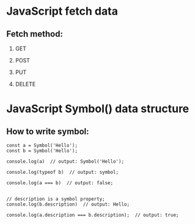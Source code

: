 # JavaScript fetch data

## Fetch method:

1. GET

2. POST

3. PUT

4. DELETE


# JavaScript Symbol() data structure

## How to write symbol:

    const a = Symbol('Hello');
    const b = Symbol('Hello');

    console.log(a)  // output: Symbol('Hello');

    console.log(typeof b)  // output: symbol;

    console.log(a === b)  // output: false;


    // description is a symbol property;
    console.log(b.description)  // output: Hello;

    console.log(a.description === b.description);  // output: true;


